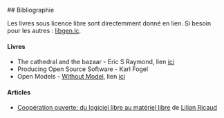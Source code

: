 ## Bibliographie

Les livres sous licence libre sont directemment donné en lien.
Si besoin pour les autres : [libgen.lc](http://libgen.lc/).

#### Livres

- The cathedral and the bazaar - Eric S Raymond, lien
[ici](https://monoskop.org/images/e/e0/Raymond_Eric_S_The_Cathedral_and_the_Bazaar_rev_ed.pdf)
- Producing Open Source Software - Karl Fogel
- Open Models - [Without Model](https://www.withoutmodel.com/), lien
[ici](https://drive.google.com/drive/u/0/folders/0B3FF0PcRH-F7YkFSLTBGb3BFY28)

#### Articles

- [Coopération ouverte: du logiciel libre au matériel
libre](http://www.lilianricaud.com/travail-en-reseau/cooperation-ouverte-du-logiciel-libre-au-materiel-libre/)
de [Lilian Ricaud](https://www.linkedin.com/in/lilianricaud/)
